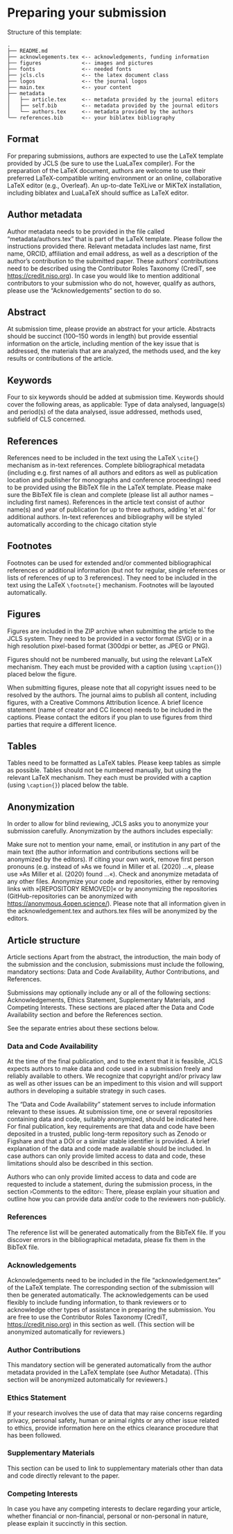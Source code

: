 # Preparing your submission

 Structure of this template:

```
.
├── README.md
├── acknowlegements.tex <-- acknowledgements, funding information
├── figures             <-- images and pictures
├── fonts               <-- needed fonts 
├── jcls.cls            <-- the latex document class
├── logos               <-- the journal logos
├── main.tex            <-- your content
├── metadata            
│   ├── article.tex     <-- metadata provided by the journal editors
│   ├── self.bib        <-- metadata provided by the journal editors
│   └── authors.tex     <-- metadata provided by the authors
└── references.bib      <-- your biblatex bibliography
```

## Format
For preparing submissions, authors are expected to use the LaTeX template provided by JCLS (be sure to use the LuaLaTex compiler). For the preparation of the LaTeX document, authors are welcome to use their preferred LaTeX-compatible writing environment or an online, collaborative LaTeX editor (e.g., Overleaf). An up-to-date TeXLive or MiKTeX installation, including biblatex and LuaLaTeX should suffice as LaTeX editor.

## Author metadata
Author metadata needs to be provided in the file called “metadata/authors.tex” that is part of the LaTeX template. Please follow the instructions provided there. Relevant metadata includes last name, first name, ORCID, affiliation and email address, as well as a description of the author’s contribution to the submitted paper. These authors’ contributions need to be described using the Contributor Roles Taxonomy (CrediT, see https://credit.niso.org). In case you would like to mention additional contributors to your submission who do not, however, qualify as authors, please use the “Acknowledgements” section to do so.

## Abstract
At submission time, please provide an abstract for your article. Abstracts should be succinct (100–150 words in length) but provide essential information on the article, including mention of the key issue that is addressed, the materials that are analyzed, the methods used, and the key results or contributions of the article.

## Keywords
Four to six keywords should be added at submission time. Keywords should cover the following areas, as applicable: Type of data analysed, language(s) and period(s) of the data analysed, issue addressed, methods used, subfield of CLS concerned.

## References
References need to be included in the text using the LaTeX `\cite{}` mechanism as in-text references. Complete bibliographical metadata (including e.g. first names of all authors and editors as well as publication location and publisher for monographs and conference proceedings) need to be provided using the BibTeX file in the LaTeX template. Please make sure the BibTeX file is clean and complete (please list all author names – including first names). References in the article text consist of author name(s) and year of publication for up to three authors, adding 'et al.' for additional authors. In-text references and bibliography will be styled automatically according to the chicago citation style

## Footnotes
Footnotes can be used for extended and/or commented bibliographical references or additional information (but not for regular, single references or lists of references of up to 3 references). They need to be included in the text using the LaTeX `\footnote{}` mechanism. Footnotes will be layouted automatically.

## Figures
Figures are included in the ZIP archive when submitting the article to the JCLS system. They need to be provided in a vector format (SVG) or in a high resolution pixel-based format (300dpi or better, as JPEG or PNG).

Figures should not be numbered manually, but using the relevant LaTeX mechanism. They each must be provided with a caption (using `\caption{}`) placed below the figure.

When submitting figures, please note that all copyright issues need to be resolved by the authors. The journal aims to publish all content, including figures, with a Creative Commons Attribution licence. A brief licence statement (name of creator and CC licence) needs to be included in the captions. Please contact the editors if you plan to use figures from third parties that require a different licence. 

## Tables
Tables need to be formatted as LaTeX tables. Please keep tables as simple as possible. Tables should not be numbered manually, but using the relevant LaTeX mechanism. They each must be provided with a caption (using `\caption{}`) placed below the table. 

## Anonymization
In order to allow for blind reviewing, JCLS asks you to anonymize your submission carefully. Anonymization by the authors includes especially:

Make sure not to mention your name, email, or institution in any part of the main text (the author information and contributions sections will be anonymized by the editors).
If citing your own work, remove first person pronouns (e.g. instead of »As we found in Miller et al. (2020) …«, please use »As Miller et al. (2020) found …«).
Check and anonymize metadata of any other files.
Anonymize your code and repositories, either by removing links with »[REPOSITORY REMOVED]« or by anonymizing the repositories (GitHub-repositories can be anonymized with https://anonymous.4open.science/).
Please note that all information given in the acknowledgement.tex and authors.tex files will be anonymized by the editors.

## Article structure
Article sections
Apart from the abstract, the introduction, the main body of the submission and the conclusion, submissions must include the following, mandatory sections: Data and Code Availability, Author Contributions, and References.

Submissions may optionally include any or all of the following sections: Acknowledgements, Ethics Statement, Supplementary Materials, and Competing Interests. These sections are placed after the Data and Code Availability section and before the References section.

See the separate entries about these sections below.

### Data and Code Availability
At the time of the final publication, and to the extent that it is feasible, JCLS expects authors to make data and code used in a submission freely and reliably available to others. We recognize that copyright and/or privacy law as well as other issues can be an impediment to this vision and will support authors in developing a suitable strategy in such cases.

The “Data and Code Availability” statement serves to include information relevant to these issues. At submission time, one or several repositories containing data and code, suitably anonymized, should be indicated here. For final publication, key requirements are that data and code have been deposited in a trusted, public long-term repository such as Zenodo or Figshare and that a DOI or a similar stable identifier is provided. A brief explanation of the data and code made available should be included. In case authors can only provide limited access to data and code, these limitations should also be described in this section.

Authors who can only provide limited access to data and code are requested to include a statement, during the submission process, in the section ›Comments to the editor‹: There, please explain your situation and outline how you can provide data and/or code to the reviewers non-publicly.

### References
The reference list will be generated automatically from the BibTeX file. If you discover errors in the bibliographical metadata, please fix them in the BibTeX file.

### Acknowledgements
Acknowledgements need to be included in the file “acknowledgement.tex” of the LaTeX template. The corresponding section of the submission will then be generated automatically. The acknowledgements can be used flexibly to include funding information, to thank reviewers or to acknowledge other types of assistance in preparing the submission. You are free to use the Contributor Roles Taxonomy (CrediT, https://credit.niso.org) in this section as well. (This section will be anonymized automatically for reviewers.)

### Author Contributions
This mandatory section will be generated automatically from the author metadata provided in the LaTeX template (see Author Metadata). (This section will be anonymized automatically for reviewers.)

### Ethics Statement
If your research involves the use of data that may raise concerns regarding privacy, personal safety, human or animal rights or any other issue related to ethics, provide information here on the ethics clearance procedure that has been followed.

### Supplementary Materials
This section can be used to link to supplementary materials other than data and code directly relevant to the paper.

### Competing Interests
In case you have any competing interests to declare regarding your article, whether financial or non-financial, personal or non-personal in nature, please explain it succinctly in this section.
